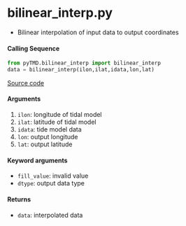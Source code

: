 bilinear_interp.py
==================

- Bilinear interpolation of input data to output coordinates

#### Calling Sequence
```python
from pyTMD.bilinear_interp import bilinear_interp
data = bilinear_interp(ilon,ilat,idata,lon,lat)
```
[Source code](https://github.com/tsutterley/pyTMD/blob/main/pyTMD/bilinear_interp.py)

#### Arguments
1. `ilon`: longitude of tidal model
2. `ilat`: latitude of tidal model
3. `idata`: tide model data
4. `lon`: output longitude
5. `lat`: output latitude

#### Keyword arguments
- `fill_value`: invalid value
- `dtype`: output data type

#### Returns
- `data`: interpolated data
